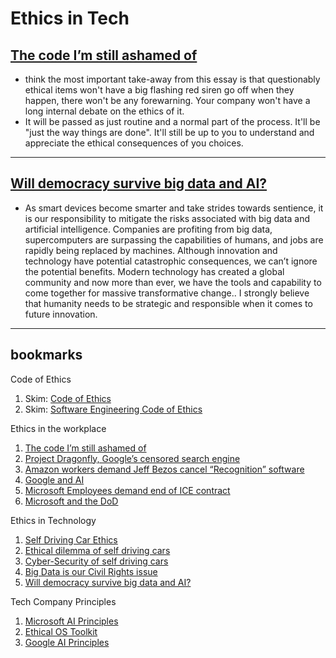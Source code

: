 # Ethics in Tech

## [The code I’m still ashamed of](https://www.freecodecamp.org/news/the-code-im-still-ashamed-of-e4c021dff55e/)

- think the most important take-away from this essay is that questionably ethical items won't have a big flashing red siren go off when they happen, there won't be any forewarning. Your company won't have a long internal debate on the ethics of it.
- It will be passed as just routine and a normal part of the process. It'll be "just the way things are done". It'll still be up to you to understand and appreciate the ethical consequences of you choices.

---

## [Will democracy survive big data and AI?](https://www.scientificamerican.com/article/will-democracy-survive-big-data-and-artificial-intelligence/)

- As smart devices become smarter and take strides towards sentience, it is our responsibility to mitigate the risks associated with big data and artificial intelligence. Companies are profiting from big data, supercomputers are surpassing the capabilities of humans, and jobs are rapidly being replaced by machines. Although innovation and technology have potential catastrophic consequences, we can’t ignore the potential benefits. Modern technology has created a global community and now more than ever, we have the tools and capability to come together for massive transformative change.. I strongly believe that humanity needs to be strategic and responsible when it comes to future innovation.

---

## bookmarks

Code of Ethics

1. Skim: [Code of Ethics](https://www.businessinsider.com/microsoft-employees-protest-contract-us-army-hololens-2019-2)
2. Skim: [Software Engineering Code of Ethics](https://ethics.acm.org/code-of-ethics/software-engineering-code/)

Ethics in the workplace

1. [The code I’m still ashamed of](https://www.freecodecamp.org/news/the-code-im-still-ashamed-of-e4c021dff55e/)
2. [Project Dragonfly, Google’s censored search engine](vox.com/2018/8/17/17704526/google-dragonfly-censored-search-engine-china)
3. [Amazon workers demand Jeff Bezos cancel “Recognition” software](https://gizmodo.com/amazon-workers-demand-jeff-bezos-cancel-face-recognitio-1827037509)
4. [Google and AI](https://gizmodo.com/in-reversal-google-says-its-ai-will-not-be-used-for-we-1826649327)
5. [Microsoft Employees demand end of ICE contract](https://www.nytimes.com/2018/06/19/technology/tech-companies-immigration-border.html)
6. [Microsoft and the DoD](https://www.businessinsider.com/microsoft-employees-protest-contract-us-army-hololens-2019-2)

Ethics in Technology

1. [Self Driving Car Ethics](https://www.freep.com/story/money/cars/2017/11/21/self-driving-cars-ethics/804805001/)
2. [Ethical dilemma of self driving cars](https://www.theglobeandmail.com/globe-drive/culture/technology/the-ethical-dilemmas-of-self-drivingcars/article37803470/)
3. [Cyber-Security of self driving cars](https://phys.org/news/2017-02-cybersecurity-self-driving-cars.html)
4. [Big Data is our Civil Rights issue](http://solveforinteresting.com/big-data-is-our-generations-civil-rights-issue-and-we-dont-know-it/)
5. [Will democracy survive big data and AI?](https://www.scientificamerican.com/article/will-democracy-survive-big-data-and-artificial-intelligence/)

Tech Company Principles

1. [Microsoft AI Principles](https://www.microsoft.com/en-us/ai/responsible-ai?activetab=pivot1%3aprimaryr6)
2. [Ethical OS Toolkit](https://ethicalos.org/)
3. [Google AI Principles](https://www.blog.google/technology/ai/ai-principles/)
